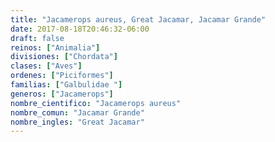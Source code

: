 ```yaml
---
title: "Jacamerops aureus, Great Jacamar, Jacamar Grande"
date: 2017-08-18T20:46:32-06:00
draft: false
reinos: ["Animalia"]
divisiones: ["Chordata"]
clases: ["Aves"]
ordenes: ["Piciformes"]
familias: ["Galbulidae "]
generos: ["Jacamerops"]
nombre_cientifico: "Jacamerops aureus"
nombre_comun: "Jacamar Grande"
nombre_ingles: "Great Jacamar"
---
```

